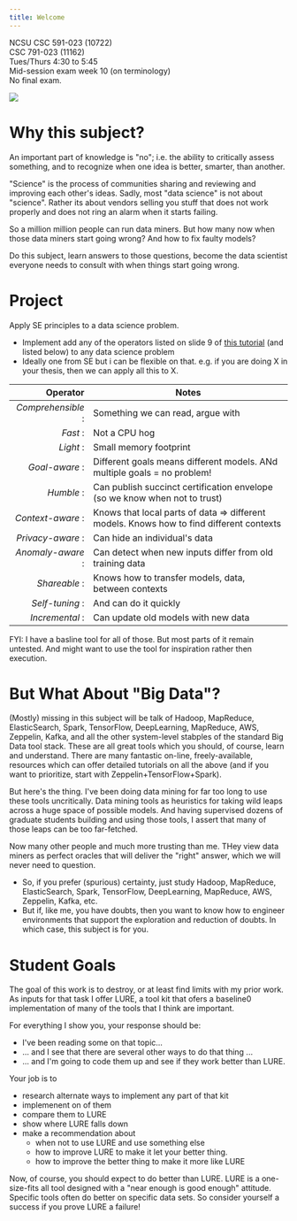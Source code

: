 ```yaml
---
title: Welcome
---
```



NCSU CSC 591-023 (10722)  
CSC 791-023 (11162)  
Tues/Thurs 4:30 to 5:45  
Mid-session exam week 10 (on terminology)    
No final exam.


<img class="pure-img displayed"  src="https://github.com/txt/fss16/raw/master/img/science.png">


# Why this subject?


An important part of knowledge  is "no"; i.e. the ability to critically assess something, and to recognize when one idea  is better, smarter, than another.

"Science" is the process of communities sharing and reviewing and improving each other's ideas. Sadly, most "data science" is not about "science". Rather its about vendors selling you stuff that does not work properly and does not
ring an alarm when it starts failing.

So a million million people can run data miners. But how many  now when those data miners start going wrong? And how to fix faulty models?

Do this subject, learn answers to those questions, become the data scientist everyone needs to consult with  when things start going wrong.


 

# Project

Apply SE principles to a data science problem. 

- Implement add any of the operators listed on slide 9 of [this tutorial](http://tiny.cc/timm) (and listed below) to any 
  data science problem 
- Ideally one from SE but i can be flexible on that. e.g. if you are doing X in your thesis, then we can apply all this to X.


  
|Operator | Notes|
|------:|--------|
|_Comprehensible_ :|  Something we can read, argue with|
|_Fast_ :|  Not a CPU hog|
|_Light_ :| Small memory footprint |
|_Goal-aware_ :| Different goals means different models. ANd multiple goals = no problem!|
|_Humble_ :|  Can publish succinct certification envelope (so we know when not to trust)|
|_Context-aware_ :|  Knows that local parts of data ⇒ different models. Knows how to find different contexts|
|_Privacy-aware_ :|  Can hide an individual's data|
|_Anomaly-aware_ :|  Can detect when new inputs differ from old training data|
|_Shareable_ :|  Knows how to transfer models, data, between contexts|
|_Self-tuning_ :|  And can do it quickly|
|_Incremental_ :|  Can update old models with new data|

FYI: I have a basline tool for all of those. But most parts of it remain untested. And might want to use
         the tool for inspiration rather then execution.

# But What About "Big Data"?

(Mostly) missing in this subject will be talk of Hadoop, MapReduce, ElasticSearch,
Spark, TensorFlow, DeepLearning, MapReduce, AWS, Zeppelin, Kafka,
and all the other system-level stabples of the standard Big Data
tool stack. These are all great tools  which you should,
of course, learn and understand.  There are many fantastic on-line,
freely-available, resources which can offer detailed tutorials on
all the above (and if you want to prioritize, start with
Zeppelin+TensorFlow+Spark).

But here's the thing. I've been doing data mining for far too long to use these tools uncritically.
Data mining tools as heuristics for taking wild leaps across a huge space of possible models.
And having supervised dozens of graduate students building and using those tools,
I assert that many of those leaps can be too far-fetched.

Now many other people and much more trusting than me.
THey 
view data miners as perfect oracles that will deliver the "right" answer, which we will
never need to question.

- So, if you prefer (spurious) certainty, just study 
Hadoop, MapReduce, ElasticSearch,
Spark, TensorFlow, DeepLearning, MapReduce, AWS, Zeppelin, Kafka, etc.
- But if, like me, you have doubts, then you want to know how to engineer environments that support the exploration and reduction of doubts. 
  In which case, this subject is for you.


# Student Goals

The goal of this work is to destroy, or at least
find limits with my prior work. As inputs for that task
I offer LURE, a tool kit that ofers a baseline0 implementation
of many of the tools that I think are important. 

For everything I show you, your response should be:

- I've been reading some on that topic...
- ... and I see that there are several other ways to do that thing ...
- ... and I'm going to code them up and see if they work better than LURE.

Your job is to 

- research alternate ways to implement any part of that  kit
- implemenent on of them
- compare them to LURE
- show where LURE falls down
- make a recommendation about 
   - when not to use LURE and use something else
   - how to improve LURE to make it let your better thing.
   - how to improve the better thing to make it more like LURE

Now, of course, you should expect to do better than LURE. LURE
is a one-size-fits all tool designed with a "near enough is good
enough" attitude. Specific tools often do better
on specific data sets.  So consider yourself a success if
you prove LURE a failure!


